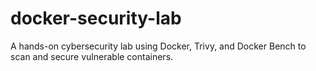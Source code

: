 # docker-security-lab
A hands-on cybersecurity lab using Docker, Trivy, and Docker Bench to scan and secure vulnerable containers.
